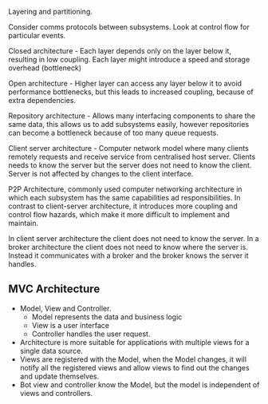 Layering and partitioning. 

Consider comms protocols between subsystems. 
Look at control flow for particular events. 

Closed architecture - Each layer depends only on the layer below it, resulting in low coupling. Each layer might introduce a speed and storage overhead (bottleneck)

Open architecture - Higher layer can access any layer below it to avoid performance bottlenecks, but this leads to increased coupling, because of extra dependencies. 

Repository architecture - Allows many interfacing components to share the same data, this allows us to add subsystems easily, however repositories can become a bottleneck because of too many queue requests. 

Client server architecture - Computer network model where many clients remotely requests and receive service from centralised host server. Clients needs to know the server but the server does not need to know the client. Server is not affected by changes to the client interface. 

P2P Architecture, commonly used computer networking architecture in which each subsystem has the same capabilities ad responsibilities. In contrast to client-server architecture, it introduces more coupling and control flow hazards, which make it more difficult to implement and maintain. 

In client server architecture the client does not need to know the server. In a broker architecture the client does not need to know where the server is. Instead it communicates with a broker and the broker knows the server it handles. 
## MVC Architecture
- Model, View and Controller. 
	- Model represents the data and business logic 
	- View is a user interface
	- Controller handles the user request. 
- Architecture is more suitable for applications with multiple views for a single data source. 
- Views are registered with the Model, when the Model changes, it will notify all the registered views and allow views to find out the changes and update themselves. 
- Bot view and controller know the Model, but the model is independent of views and controllers. 
